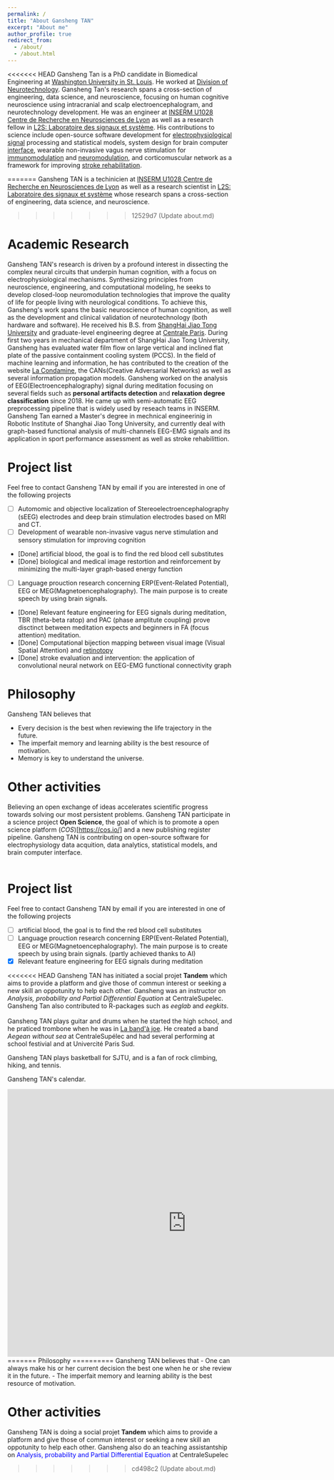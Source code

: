 ```yaml
---
permalink: /
title: "About Gansheng TAN"
excerpt: "About me"
author_profile: true
redirect_from: 
  - /about/
  - /about.html
---
```



<<<<<<< HEAD
Gansheng Tan is a PhD candidate in Biomedical Engineering at [Washington University in St. Louis](https://bme.washu.edu). He worked at [Division of Neurotechnology](https://neurosurgery.wustl.edu/division-of-neurotechnology-2/). Gansheng Tan's research spans a cross-section of engineering, data science, and neuroscience, focusing on human cognitive neuroscience using intracranial and scalp electroencephalogram, and neurotechnology development. He was an engineer at [INSERM U1028 Centre de Recherche en Neurosciences de Lyon](https://sfrsantelyonest.univ-lyon1.fr/centre51-inserm-u1028-cnrs-umr5292.html) as well as a research fellow in [L2S: Laboratoire des signaux et système](http://www.l2s.centralesupelec.fr/). His contributions to science include open-source software development for [electrophysiological signal](https://mne.tools/stable/index.html) processing and statistical models, system design for brain computer [interface](https://ieeexplore.ieee.org/document/9945079), wearable non-invasive vagus nerve stimulation for [immunomodulation](https://elifesciences.org/articles/100088) and [neuromodulation](https://www.brainstimjrnl.com/article/S1935-861X(24)00060-3/fulltext), and corticomuscular network as a framework for improving [stroke rehabilitation](https://pubmed.ncbi.nlm.nih.gov/35366651/).  

=======
Gansheng TAN is a techinicien at [INSERM U1028 Centre de Recherche en Neurosciences de Lyon](https://sfrsantelyonest.univ-lyon1.fr/centre51-inserm-u1028-cnrs-umr5292.html) as well as a research scientist in [L2S: Laboratoire des signaux et système](http://www.l2s.centralesupelec.fr/) whose research spans a cross-section of engineering, data science, and neuroscience. 
>>>>>>> 12529d7 (Update about.md)

Academic Research
=================
Gansheng TAN's research is driven by a profound interest in dissecting the complex neural circuits that underpin human cognition, with a focus on electrophysiological mechanisms. Synthesizing principles from neuroscience, engineering, and computational modeling, he seeks to develop closed-loop neuromodulation technologies that improve the quality of life for people living with neurological conditions. To achieve this, Gansheng's work spans the basic neuroscience of human cognition, as well as the development and clinical validation of neurotechnology (both hardware and software).  He received his B.S. from [ShangHai Jiao Tong University](http://en.sjtu.edu.cn/) and graduate-level engineering degree at [Centrale Paris](https://www.centralesupelec.fr/). During first two years in mechanical department of ShangHai Jiao Tong University, Gansheng has evaluated water film flow on large vertical and inclined flat plate of the passive containment cooling system (PCCS). In the field of machine learning and information, he has contributed to the creation of the website [La Condamine](https://lacondamine.org/), the CANs(Creative Adversarial Networks) as well as several information propagation models. Gansheng worked on the analysis of EEG(Electroencephalography) signal during meditation focusing on several fields such as **personal artifacts detection** and **relaxation degree classification** since 2018. He came up with semi-automatic EEG preprocessing pipeline that is widely used by reseach teams in INSERM. Gansheng Tan earned a Master's degree in mechnical engineerinig  in Robotic Institute of Shanghai Jiao Tong University, and currently deal with graph-based functional analysis of multi-channels EEG-EMG signals and its application in sport performance assessment as well as stroke rehabilittion.

Project list
============

Feel free to contact Gansheng TAN by email if you are interested in one of the following projects
- [ ] Automomic and objective localization of Stereoelectroencephalography (sEEG) electrodes and deep brain stimulation electrodes based on MRI and CT.
- [ ] Development of wearable non-invasive vagus nerve stimulation and sensory stimulation for improving cognition
- [Done] artificial blood, the goal is to find the red blood cell substitutes 
- [Done] biological and medical image restortion and reinforcement by minimizing the multi-layer graph-based energy function
- [ ] Language prouction research concerning ERP(Event-Related Potential), EEG or MEG(Magnetoencephalography). The main purpose is to create speech by using brain signals.
- [Done] Relevant feature engineering for EEG signals during meditation, TBR (theta-beta ratop) and PAC (phase amplitute coupling) prove disctinct between meditation expects and beginners in FA (focus attention) meditation.
- [Done] Computational bijection mapping between visual image (Visual Spatial Attention) and [retinotopy](https://www.sciencedirect.com/topics/neuroscience/retinotopy)
- [Done] stroke evaluation and intervention: the application of convolutional neural network on EEG-EMG functional connectivity graph 

Philosophy
==========
Gansheng TAN believes that
- Every decision is the best when reviewing the life trajectory in the future.
- The imperfait memory and learning ability is the best resource of motivation.
- Memory is key to understand the universe.

Other activities
================
Believing an open exchange of ideas accelerates scientific progress towards solving our most persistent problems. Gansheng TAN participate in a science project **Open Science**, the goal of which is to promote a open science platform (*COS*)[https://cos.io/] and a new publishing register pipeline. Gansheng TAN is contributing on open-source software for electrophysiology data acquition, data analytics, statistical models, and brain computer interface. <br><br>

Project list
============

Feel free to contact Gansheng TAN by email if you are interested in one of the following projects
- [ ] artificial blood, the goal is to find the red blood cell substitutes 
- [ ] Language prouction research concerning ERP(Event-Related Potential), EEG or MEG(Magnetoencephalography). The main purpose is to create speech by using brain signals. (partly achieved thanks to AI)
- [X] Relevant feature engineering for EEG signals during meditation

<<<<<<< HEAD
Gansheng TAN has initiated a social projet **Tandem** which aims to provide a platform and give those of commun interest or seeking a new skill an oppotunity to help each other. Gansheng was an instructor on *Analysis, probability and Partial Differential Equation* at CentraleSupelec. Gansheng Tan also contributed to R-packages such as *eeglab* and *eegkits*. <br><br>
Gansheng TAN plays guitar and drums when he started the high school, and he praticed trombone when he was in [La band'à joe](http://www.bandajoe.com/?page=accueil_accueil). He created a band *Aegean without sea* at CentraleSupélec and had several performing at school festivial and at Univercité Paris Sud. 

Gansheng TAN plays basketball for SJTU, and is a fan of rock climbing, hiking, and tennis.

Gansheng TAN's calendar.

<iframe src="https://calendar.google.com/calendar/embed?src=aegean004500%40gmail.com&ctz=Europe%2FParis" style="border: 0" width="800" height="600" frameborder="0" scrolling="no"></iframe>
=======
Philosophy
==========
Gansheng TAN believes that
- One can always make his or her current decision the best one when he or she review it in the future.
- The imperfait memory and learning ability is the best resource of motivation.

Other activities
================
Gansheng TAN is doing a social projet **Tandem** which aims to provide a platform and give those of commun interest or seeking a new skill an oppotunity to help each other. Gansheng also do an teaching assistantship on <font color=blue> Analysis, probability and Partial Differential Equation </font>at CentraleSupelec

 
>>>>>>> cd498c2 (Update about.md)
